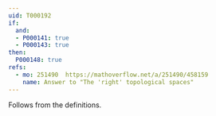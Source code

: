 ```yaml
---
uid: T000192
if:
  and:
  - P000141: true
  - P000143: true
then:
  P000148: true
refs:
  - mo: 251490  https://mathoverflow.net/a/251490/458159
    name: Answer to "The 'right' topological spaces"
---
```


Follows from the definitions.
